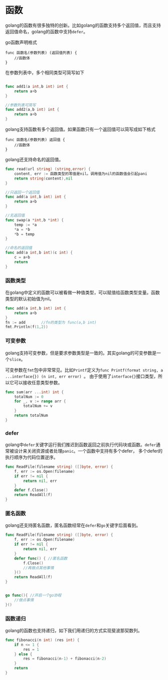 # 函数

golang的函数有很多独特的创新。比如golang的函数支持多个返回值，而且支持返回值命名，golang的函数中支持`defer`。

go函数声明格式

```
func 函数名(参数列表) (返回值列表) {
    //函数体
}
```

在参数列表中，多个相同类型可简写如下

```go

func add1(a int,b int) int {
    return a+b
}

//参数列表可简写
func add2(a,b int) int {
    return a+b
}
```

golang支持函数有多个返回值。如果函数只有一个返回值可以简写成如下格式

```
func 函数名(参数列表) 返回值 {
    //函数体
}
```

golang还支持命名的返回值。
```go
func read(url string) (string,error) {
    content, err := 函数类型的零值是nil。调用值为nil的函数值会引起pani
    return string(content),nil
}

//只返回一个返回值
func add(a int,b int) int {
    return a+b
}

//无返回值
func swap(a *int,b *int) {
    temp := *a
    *a = *b
    *b = temp
}

//命名的返回值
func add(a int,b int)(c int) {
    c = a+b
    return
}
```

### 函数类型

在golang中定义的函数可以被看做一种值类型，可以赋值给函数类型变量。函数类型的默认初始值为nil。

```go
func add(a int,b int) int {
    return a+b
}
fn := add       //fn的类型为 func(a,b int)
fmt.Println(f(1,2))
```


### 可变参数

golang支持可变参数，但是要求参数类型是一致的。其实golang的可变参数是一个`slice`。

可变参数在`fmt`包中非常常见。比如`Printf`定义为`func Printf(format string, a ...interface{}) (n int, err error) `。
由于使用了`interface{}`接口类型，所以它可以接收任意类型参数。


```go
func sum(arr ...int) int {
    totalNum := 0
    for _, v := range arr {
        totalNum += v
    }
    return totalNum
}
```

### defer

golang中`defer`关键字运行我们推迟到函数返回之前执行代码块或函数。`defer`通常被设计来关闭资源或者处理`panic`。一个函数中支持有多个defer，
多个defer的执行顺序为代码位置逆序。

```go
func ReadFile(filename string) ([]byte, error) {
    f, err := os.Open(filename)
    if err != nil {
        return nil, err
    }
    defer f.Close()
    return ReadAll(f)
}
```


### 匿名函数

golang还支持匿名函数，匿名函数经常在`defer`和`go`关键字后面看到。

```go
func ReadFile(filename string) ([]byte, error) {
    f, err := os.Open(filename)
    if err != nil {
        return nil, err
    }
    defer func() { //匿名函数
        f.Close()
        //再做点其他事情
    }()
    return ReadAll(f)
}


go func(){ //开启一个go协程
    //做点事情
}()
```


### 函数递归

golang的函数也支持递归，如下我们用递归的方式实现斐波那契数列。

```go
func fibonacci(n int) (res int) {
    if n <= 1 {
        res = 1
    } else {
        res = fibonacci(n-1) + fibonacci(n-2)
    }
    return
}
```